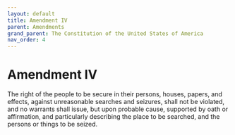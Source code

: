 ```yaml
---
layout: default
title: Amendment IV
parent: Amendments
grand_parent: The Constitution of the United States of America
nav_order: 4
---
```


# Amendment IV

The right of the people to be secure in their persons, houses, papers, and effects, against unreasonable searches and seizures, shall not be violated, and no warrants shall issue, but upon probable cause, supported by oath or affirmation, and particularly describing the place to be searched, and the persons or things to be seized.